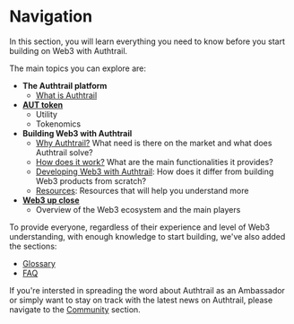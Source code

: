 # Navigation

In this section, you will learn everything you need to know before you start building on Web3 with Authtrail.

The main topics you can explore are:

* **The Authtrail platform**
  *  [What is Authtrail](https://wiki.authtrail.com/about/2.html)
*  **[AUT token](https://wiki.authtrail.com/about/3.html)**
    *  Utility
    *  Tokenomics
*  **Building Web3 with Authtrail**
    *  [Why Authtrail?](https://wiki.authtrail.com/about/4.html) What need is there on the market and what does Authtrail solve?
    *  [How does it work?](https://wiki.authtrail.com/about/5.html) What are the main functionalities it provides?
    *  [Developing Web3 with Authtrail](https://wiki.authtrail.com/about/6.html): How does it differ from building Web3 products from scratch?
    *  [Resources](https://wiki.authtrail.com/about/7.html): Resources that will help you understand more
*  **[Web3 up close](https://wiki.authtrail.com/about/11.html)**
    *  Overview of the Web3 ecosystem and the main players

To provide everyone, regardless of their experience and level of Web3 understanding, with enough knowledge to start building, we've also added the sections:
* [Glossary](https://wiki.authtrail.com/about/9.html)
* [FAQ](https://wiki.authtrail.com/about/10.html)

If you're intersted in spreading the word about Authtrail as an Ambassador or simply want to stay on track with the latest news on Authtrail, please navigate to the [Community](https://wiki.authtrail.com/about/8.html) section.
